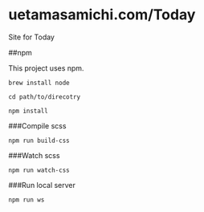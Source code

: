 # uetamasamichi.com/Today
Site for Today

##npm

This project uses npm.

`brew install node`

`cd path/to/direcotry`

`npm install`

###Compile scss

`npm run build-css`

###Watch scss

`npm run watch-css`

###Run local server

`npm run ws`
